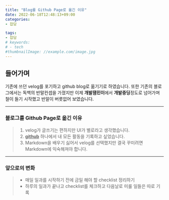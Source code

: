 ```yaml
---
title: "Blog를 Github Page로 옮긴 이유"
date: 2022-06-18T12:48:13+09:00
categories:
- 잡담

tags:
- 잡담
# keywords:
# - tech
#thumbnailImage: //example.com/image.jpg
---
```

<!--more-->


## 들어가며

기존에 쓰던 velog를 포기하고 github blog로 옮기기로 하였습니다. 
또한 기존의 블로그에서는 독백의 반말컨셉을 가졌지만 이제 **개발잼민이**에서 **개발중딩**정도로 넘어가며 철이 들기 시작했고 반말이 버릇없어 보였습니다.

---
### 블로그를 Github Page로 옮긴 이유
> 1. velog가 글쓰기는 편하지만 UI가 별로라고 생각했습니다.
> 2. <U>**github**</U> 하나에서 내 모든 활동을 기록하고 싶었습니다.
> 3. Markdown을 배우기 싫어서 velog를 선택했지만 결국 꾸미려면 Markdown에 익숙해져야 합니다.
---

### 앞으로의 변화

> - 매일 일과를 시작하기 전에 금일 해야 할 checklist 정리하기 <br>
> - 하루의 일과가 끝나고 checklist를 체크하고 다음날로 미룰 일들은 따로 기록
